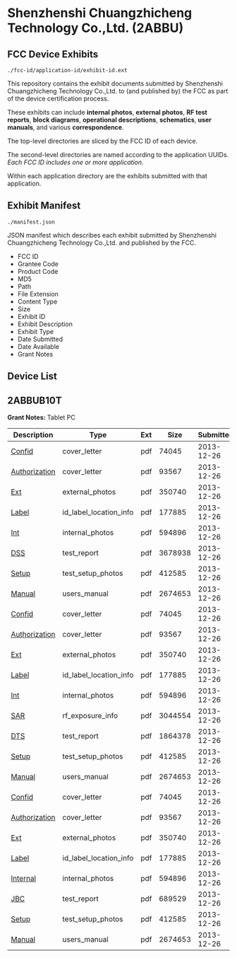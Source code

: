 # Shenzhenshi Chuangzhicheng Technology Co.,Ltd. (2ABBU)
## FCC Device Exhibits

```
./fcc-id/application-id/exhibit-id.ext
```

This repository contains the exhibit documents submitted by Shenzhenshi Chuangzhicheng Technology Co.,Ltd. to (and published by) the FCC as part of the device certification process.

These exhibits can include **internal photos**, **external photos**, **RF test reports**, **block diagrams**, **operational descriptions**, **schematics**, **user manuals**, and various **correspondence**.

The top-level directories are sliced by the FCC ID of each device.

The second-level directories are named according to the application UUIDs. *Each FCC ID includes one or more application.*

Within each application directory are the exhibits submitted with that application. 

## Exhibit Manifest

```
./manifest.json
```

JSON manifest which describes each exhibit submitted by Shenzhenshi Chuangzhicheng Technology Co.,Ltd. and published by the FCC.

- FCC ID
- Grantee Code
- Product Code
- MD5
- Path
- File Extension
- Content Type
- Size
- Exhibit ID
- Exhibit Description
- Exhibit Type
- Date Submitted
- Date Available
- Grant Notes

## Device List
## 2ABBUB10T
**Grant Notes:** Tablet PC

| Description | Type | Ext | Size | Submitted | Available |
| ----------- | ---- | --- | ---- | --------- | --------- |
| [Confid](2ABBUB10T/2d94384dffb9363489fad653668c069d/2151627.pdf) | cover_letter | pdf | 74045 | 2013-12-26 | 2013-12-26 |
| [Authorization](2ABBUB10T/2d94384dffb9363489fad653668c069d/2151628.pdf) | cover_letter | pdf | 93567 | 2013-12-26 | 2013-12-26 |
| [Ext](2ABBUB10T/2d94384dffb9363489fad653668c069d/2151625.pdf) | external_photos | pdf | 350740 | 2013-12-26 | 2013-12-26 |
| [Label](2ABBUB10T/2d94384dffb9363489fad653668c069d/2151622.pdf) | id_label_location_info | pdf | 177885 | 2013-12-26 | 2013-12-26 |
| [Int](2ABBUB10T/2d94384dffb9363489fad653668c069d/2151623.pdf) | internal_photos | pdf | 594896 | 2013-12-26 | 2013-12-26 |
| [DSS](2ABBUB10T/2d94384dffb9363489fad653668c069d/2151634.pdf) | test_report | pdf | 3678938 | 2013-12-26 | 2013-12-26 |
| [Setup](2ABBUB10T/2d94384dffb9363489fad653668c069d/2151621.pdf) | test_setup_photos | pdf | 412585 | 2013-12-26 | 2013-12-26 |
| [Manual](2ABBUB10T/2d94384dffb9363489fad653668c069d/2151626.pdf) | users_manual | pdf | 2674653 | 2013-12-26 | 2013-12-26 |
| [Confid](2ABBUB10T/b1313e7dbf973434ee22fd7761d29b2f/2151627.pdf) | cover_letter | pdf | 74045 | 2013-12-26 | 2013-12-26 |
| [Authorization](2ABBUB10T/b1313e7dbf973434ee22fd7761d29b2f/2151628.pdf) | cover_letter | pdf | 93567 | 2013-12-26 | 2013-12-26 |
| [Ext](2ABBUB10T/b1313e7dbf973434ee22fd7761d29b2f/2151625.pdf) | external_photos | pdf | 350740 | 2013-12-26 | 2013-12-26 |
| [Label](2ABBUB10T/b1313e7dbf973434ee22fd7761d29b2f/2151622.pdf) | id_label_location_info | pdf | 177885 | 2013-12-26 | 2013-12-26 |
| [Int](2ABBUB10T/b1313e7dbf973434ee22fd7761d29b2f/2151623.pdf) | internal_photos | pdf | 594896 | 2013-12-26 | 2013-12-26 |
| [SAR](2ABBUB10T/b1313e7dbf973434ee22fd7761d29b2f/2151668.pdf) | rf_exposure_info | pdf | 3044554 | 2013-12-26 | 2013-12-26 |
| [DTS](2ABBUB10T/b1313e7dbf973434ee22fd7761d29b2f/2151662.pdf) | test_report | pdf | 1864378 | 2013-12-26 | 2013-12-26 |
| [Setup](2ABBUB10T/b1313e7dbf973434ee22fd7761d29b2f/2151621.pdf) | test_setup_photos | pdf | 412585 | 2013-12-26 | 2013-12-26 |
| [Manual](2ABBUB10T/b1313e7dbf973434ee22fd7761d29b2f/2151626.pdf) | users_manual | pdf | 2674653 | 2013-12-26 | 2013-12-26 |
| [Confid](2ABBUB10T/b05a6bef3e4da70b7e7370beac52eb4a/2151627.pdf) | cover_letter | pdf | 74045 | 2013-12-26 | 2013-12-26 |
| [Authorization](2ABBUB10T/b05a6bef3e4da70b7e7370beac52eb4a/2151628.pdf) | cover_letter | pdf | 93567 | 2013-12-26 | 2013-12-26 |
| [Ext](2ABBUB10T/b05a6bef3e4da70b7e7370beac52eb4a/2151625.pdf) | external_photos | pdf | 350740 | 2013-12-26 | 2013-12-26 |
| [Label](2ABBUB10T/b05a6bef3e4da70b7e7370beac52eb4a/2151622.pdf) | id_label_location_info | pdf | 177885 | 2013-12-26 | 2013-12-26 |
| [Internal](2ABBUB10T/b05a6bef3e4da70b7e7370beac52eb4a/2151623.pdf) | internal_photos | pdf | 594896 | 2013-12-26 | 2013-12-26 |
| [JBC](2ABBUB10T/b05a6bef3e4da70b7e7370beac52eb4a/2151624.pdf) | test_report | pdf | 689529 | 2013-12-26 | 2013-12-26 |
| [Setup](2ABBUB10T/b05a6bef3e4da70b7e7370beac52eb4a/2151621.pdf) | test_setup_photos | pdf | 412585 | 2013-12-26 | 2013-12-26 |
| [Manual](2ABBUB10T/b05a6bef3e4da70b7e7370beac52eb4a/2151626.pdf) | users_manual | pdf | 2674653 | 2013-12-26 | 2013-12-26 |
